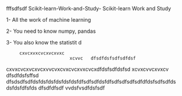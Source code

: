 fffsdfsdf  Scikit-learn-Work-and-Study-
Scikit-learn Work and Study 

1- All the work of machine learning

2- You need to know numpy, pandas
        
3- You also know the statistit                                             d             
                    
       
         cxvcxvxcvcxvcxvxc
                            xcvvc   dfsdfdsfsdfsdfdsf
cxvxcvcxvcxvcxvvcvxcvxcvcxvxcvcxdfdsfsdfdsfsd
xcvxcvvcxvxcv                             dfsdfdsfsffsd
dfsdsdfsdfdsfdsfdsfdsfdsfdsfdfsdfsdfdsfdfsdfsdfsdfsdfdfdsfsdfsdfds
dsfdsfdfsfds
dfsdfdfsdf
vvdsfvsdfdsfsdf
